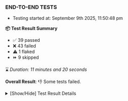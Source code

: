 ### END-TO-END TESTS

- Testing started at: September 9th 2025, 11:50:48 pm

**📦 Test Result Summary**

- ✅ 39 passed
- ❌ 43 failed
- ⚠️ 1 flaked
- ⏩ 9 skipped

⌛ _Duration: 11 minutes and 20 seconds_

**Overall Result**: 👎 Some tests failed.



<details>
    <summary>[Show/Hide] Test Result Details</summary>
    <div markdown="1">

| Test | Browser | Test Case | Tags | Result |
| :---: | :---: | :--- | :---: | :---: |
| 1 | chromium-meshery-provider | Aggregation Charts are displayed |  | ❌ |
| 2 | chromium-meshery-provider | Toggle &quot;Send Anonymous Usage Statistics&quot; |  | ❌ |
| 3 | chromium-meshery-provider | Toggle &quot;Send Anonymous Performance Results&quot; |  | ❌ |
| 4 | chromium-local-provider | Verify that UI components are displayed |  | ❌ |
| 5 | chromium-local-provider | Add a cluster connection by uploading kubeconfig file |  | ➖ |
| 6 | chromium-local-provider | Transition to disconnected state and then back to connected state |  | ➖ |
| 7 | chromium-local-provider | Transition to ignored state and then back to connected state |  | ➖ |
| 8 | chromium-local-provider | Transition to not found state and then back to connected state |  | ➖ |
| 9 | chromium-local-provider | Delete Kubernetes cluster connections |  | ➖ |
| 10 | chromium-local-provider | should verify Design Configurator page elements |  | ❌ |
| 11 | chromium-local-provider | should edit design in Design Configurator |  | ❌ |
| 12 | chromium-local-provider | renders design page UI |  | ❌ |
| 13 | chromium-local-provider | displays published design card correctly |  | ❌ |
| 14 | chromium-local-provider | displays public design card correctly |  | ❌ |
| 15 | chromium-local-provider | imports design via File |  | ❌ |
| 16 | chromium-local-provider | imports design via URL |  | ❌ |
| 17 | chromium-local-provider | deletes a published design from the list |  | ❌ |
| 18 | chromium-meshery-provider | deploys a published design to a connected cluster |  | ❌ |
| 19 | chromium-local-provider | deploys a published design to a connected cluster |  | ❌ |
| 20 | chromium-local-provider | Verify Kanvas Snapshot using data-testid |  | ❌ |
| 21 | chromium-local-provider | Test if Left Navigation Panel is displayed |  | ❌ |
| 22 | chromium-local-provider | Verify Performance Analysis Details |  | ❌ |
| 23 | chromium-local-provider | Test if Notification button is displayed |  | ❌ |
| 24 | chromium-local-provider | Verify Kanvas Details |  | ❌ |
| 25 | chromium-local-provider | Test if Profile button is displayed |  | ❌ |
| 26 | chromium-local-provider | Verify Meshery Docker Extension Details |  | ❌ |
| 27 | chromium-local-provider | Logout from current user session |  | ❌ |
| 28 | chromium-local-provider | Verify Meshery Design Embed Details |  | ❌ |
| 29 | chromium-local-provider | Create a Model |  | ❌ |
| 30 | chromium-local-provider | Search a Model and Export it |  | ➖ |
| 31 | chromium-local-provider | Import a Model via File Import |  | ➖ |
| 32 | chromium-local-provider | Import a Model via Url Import |  | ➖ |
| 33 | chromium-local-provider | Import a Model via CSV Import |  | ➖ |
| 34 | chromium-local-provider | Verify Meshery Catalog Section Details |  | ❌ |
| 35 | chromium-local-provider | Common UI elements |  | ❌ |
| 36 | chromium-local-provider | Verify Meshery Adapter for Istio Section |  | ❌ |
| 37 | chromium-local-provider | Add performance profile with load generator fortio |  | ❌ |
| 38 | chromium-local-provider | View detailed result of a performance profile (Graph Visualiser) with load generator fortio |  | ❌ |
| 39 | chromium-local-provider | Edit the configuration of a performance profile with load generator fortio and service mesh None |  | ❌ |
| 40 | chromium-local-provider | Compare test of a performance profile with load generator fortio |  | ❌ |
| 41 | chromium-meshery-provider | View detailed result of a performance profile (Graph Visualiser) with load generator fortio |  | ❌ |
| 42 | chromium-meshery-provider | Create a Model |  | ⚠️ |
| 43 | chromium-meshery-provider | Import a Model via CSV Import |  | ❌ |
| 44 | chromium-local-provider | Delete a performance profile with load generator fortio |  | ❌ |
| 45 | chromium-meshery-provider | Edit the configuration of a performance profile with load generator fortio and service mesh None |  | ❌ |
| 46 | chromium-local-provider | Aggregation Charts are displayed |  | ❌ |
| 47 | chromium-local-provider | Toggle &quot;Send Anonymous Usage Statistics&quot; |  | ❌ |
| 48 | chromium-meshery-provider | Compare test of a performance profile with load generator fortio |  | ❌ |
| 49 | chromium-local-provider | Toggle &quot;Send Anonymous Performance Results&quot; |  | ❌ |
| 50 | chromium-meshery-provider | Delete a performance profile with load generator fortio |  | ❌ |
| 51 | chromium-local-provider | All settings tabs |  | ❌ |
| 52 | chromium-local-provider | Action buttons on adapters tab |  | ❌ |
| 53 | chromium-local-provider | Grafana elements on metrics tab |  | ❌ |

</div>
</details>


<!-- To see the full report, please visit our CI/CD pipeline with reporter. -->